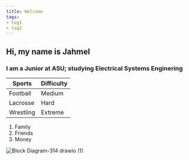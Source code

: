 ```yaml
---
title: Welcome
tags:
- tag1
- tag2
---
```


## Hi, my name is Jahmel 

### I am a Junior at ASU; studying Electrical Systems Enginering

Sports      |       Difficulty
------------|------------------
Football    |       Medium
Lacrosse    |       Hard
Wrestling   |       Extreme


1. Family
1. Friends
1. Money
   



![Block Diagram-314 drawio (1)](https://github.com/user-attachments/assets/a5548169-9a85-4c33-8a01-bf1efd5c2622)
